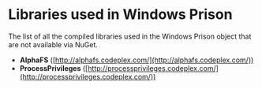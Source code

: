 # Libraries used in Windows Prison #

The list of all the compiled libraries used in the Windows Prison object that are not available via NuGet.

- **AlphaFS** ([http://alphafs.codeplex.com/](http://alphafs.codeplex.com/))
- **ProcessPrivileges** ([http://processprivileges.codeplex.com/](http://processprivileges.codeplex.com/))